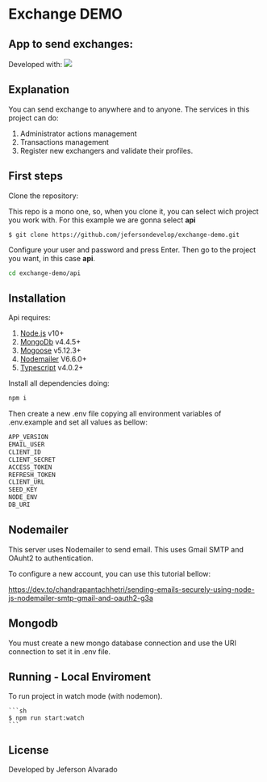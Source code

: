 # Exchange DEMO 
## App to send exchanges:

Developed with:
[![](https://cdn.pixabay.com/photo/2015/04/23/17/41/node-js-736399_960_720.png)](https://nodejs.org/es/)

## Explanation

  You can send exchange to anywhere and to anyone. The services in this project can do:
  
   1. Administrator actions management
   2. Transactions management
   3. Register new exchangers and validate their profiles.

## First steps

Clone the repository:

This repo is a mono one, so, when you clone it, you can select wich project you work with. For this example we are gonna select **api**

```
$ git clone https://github.com/jefersondevelop/exchange-demo.git
```

Configure your user and password and press Enter. Then go to the project you want, in this case **api**.

```sh
cd exchange-demo/api
```

## Installation

Api requires: 

1. [Node.js](https://nodejs.org/) v10+
2. [MongoDb](https://www.mongodb.com/) v4.4.5+
3. [Mogoose](https://mongoosejs.com/) v5.12.3+
4. [Nodemailer](https://nodemailer.com/about/) V6.6.0+
5. [Typescript](https://www.typescriptlang.org/) v4.0.2+

Install all dependencies doing:

```sh
npm i
```

Then create a new .env file copying all environment variables of .env.example and set all values as bellow:



```sh
APP_VERSION
EMAIL_USER
CLIENT_ID
CLIENT_SECRET
ACCESS_TOKEN
REFRESH_TOKEN
CLIENT_URL
SEED_KEY
NODE_ENV
DB_URI
```

## Nodemailer

This server uses Nodemailer to send email. This uses Gmail SMTP and OAuht2 to authentication. 

To configure a new account, you can use this tutorial bellow: 

https://dev.to/chandrapantachhetri/sending-emails-securely-using-node-js-nodemailer-smtp-gmail-and-oauth2-g3a

## Mongodb

You must create a new mongo database connection and use the URI connection to set it in .env file.

## Running - Local Enviroment

To run project in watch mode (with nodemon).

    ```sh
    $ npm run start:watch
    ```
    
## License

Developed by Jeferson Alvarado